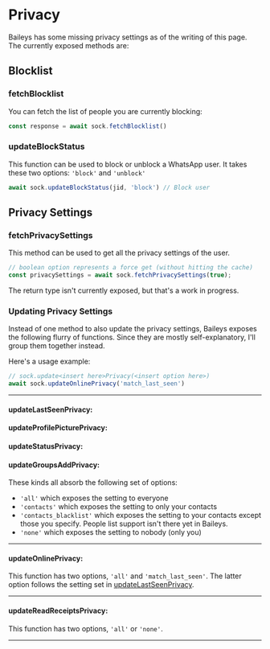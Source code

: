 # Privacy
Baileys has some missing privacy settings as of the writing of this page. The currently exposed methods are:


## Blocklist
### fetchBlocklist
You can fetch the list of people you are currently blocking:
```js
const response = await sock.fetchBlocklist()
```
### updateBlockStatus
This function can be used to block or unblock a WhatsApp user.
It takes these two options: `'block'` and `'unblock'`
```js
await sock.updateBlockStatus(jid, 'block') // Block user
```

## Privacy Settings
### fetchPrivacySettings
This method can be used to get all the privacy settings of the user.
```js
// boolean option represents a force get (without hitting the cache)
const privacySettings = await sock.fetchPrivacySettings(true);
```

The return type isn't currently exposed, but that's a work in progress.

### Updating Privacy Settings
Instead of one method to also update the privacy settings, Baileys exposes the following flurry of functions.
Since they are mostly self-explanatory, I'll group them together instead.

Here's a usage example:
```js
// sock.update<insert here>Privacy(<insert option here>)
await sock.updateOnlinePrivacy('match_last_seen')
```

---
#### updateLastSeenPrivacy:
#### updateProfilePicturePrivacy:
#### updateStatusPrivacy:
#### updateGroupsAddPrivacy:

These kinds all absorb the following set of options:
- `'all'` which exposes the setting to everyone
- `'contacts'` which exposes the setting to only your contacts
- `'contacts_blacklist'` which exposes the setting to your contacts except those you specify. People list support isn't there yet in Baileys.
- `'none'` which exposes the setting to nobody (only you)
---
#### updateOnlinePrivacy:
This function has two options, `'all'` and `'match_last_seen'`. The latter option follows the setting set in [updateLastSeenPrivacy](#updatelastseenprivacy).

---
#### updateReadReceiptsPrivacy:
This function has two options, `'all'` or `'none'`.

---
